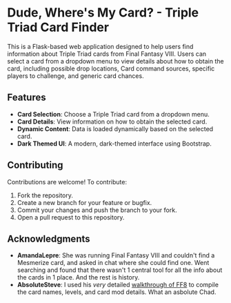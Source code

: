 # Dude, Where's My Card? - Triple Triad Card Finder

This is a Flask-based web application designed to help users find information about Triple Triad cards from Final Fantasy VIII. Users can select a card from a dropdown menu to view details about how to obtain the card, including possible drop locations, Card command sources, specific players to challenge, and generic card chances.

## Features

- **Card Selection**: Choose a Triple Triad card from a dropdown menu.
- **Card Details**: View information on how to obtain the selected card.
- **Dynamic Content**: Data is loaded dynamically based on the selected card.
- **Dark Themed UI**: A modern, dark-themed interface using Bootstrap.

## Contributing

Contributions are welcome! To contribute:

1. Fork the repository.
2. Create a new branch for your feature or bugfix.
3. Commit your changes and push the branch to your fork.
4. Open a pull request to this repository.

## Acknowledgments

- **AmandaLepre**: She was running Final Fantasy VIII and couldn't find a Mesmerize card, and asked in chat where she could find one.  Went searching and found that there wasn't 1 central tool for all the info about the cards in 1 place.  And the rest is history.
- **AbsoluteSteve**: I used his *very* detailed [walkthrough of FF8](https://gamefaqs.gamespot.com/ps/197343-final-fantasy-viii/faqs/51741) to compile the card names, levels, and card mod details.  What an asbolute Chad.
